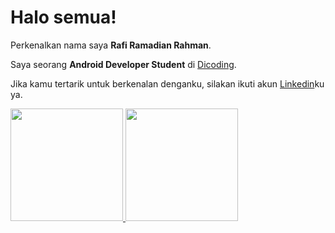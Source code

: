 # Halo semua! 

Perkenalkan nama saya **Rafi Ramadian Rahman**.

Saya seorang **Android Developer Student** di [Dicoding](https://www.dicoding.com/).

Jika kamu tertarik untuk berkenalan denganku, silakan ikuti akun [Linkedin](https://www.linkedin.com/in/rafi-ramadian-rahman-b72281219/)ku ya.

<p align="left">
<a href="https://github.com/rafiramadian">
  <img height="180em" src="https://github-readme-stats-eight-theta.vercel.app/api?username=rafiramadian&show_icons=true&theme=algolia&include_all_commits=true&count_private=true"/>
  <img height="180em" src="https://github-readme-stats-eight-theta.vercel.app/api/top-langs/?username=rafiramadian&layout=compact&langs_count=8&theme=algolia"/>
</a>
</p>
